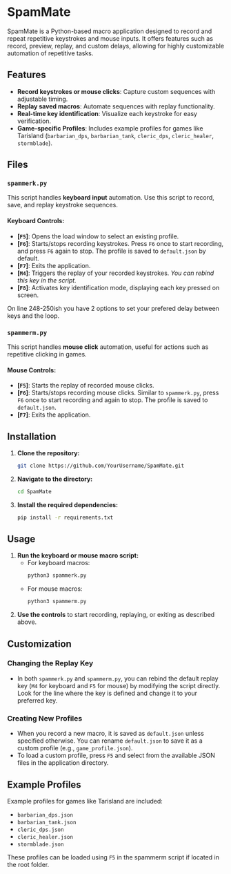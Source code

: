 # SpamMate
SpamMate is a Python-based macro application designed to record and repeat repetitive keystrokes and mouse inputs. It offers features such as record, preview, replay, and custom delays, allowing for highly customizable automation of repetitive tasks.

## Features
- **Record keystrokes or mouse clicks**: Capture custom sequences with adjustable timing.
- **Replay saved macros**: Automate sequences with replay functionality.
- **Real-time key identification**: Visualize each keystroke for easy verification.
- **Game-specific Profiles**: Includes example profiles for games like Tarisland (`barbarian_dps`, `barbarian_tank`, `cleric_dps`, `cleric_healer`, `stormblade`).
  
## Files

### `spammerk.py`
This script handles **keyboard input** automation. Use this script to record, save, and replay keystroke sequences.

#### Keyboard Controls:
- **[`F5`]**: Opens the load window to select an existing profile.
- **[`F6`]**: Starts/stops recording keystrokes. Press `F6` once to start recording, and press `F6` again to stop. The profile is saved to `default.json` by default.
- **[`F7`]**: Exits the application.
- **[`M4`]**: Triggers the replay of your recorded keystrokes. *You can rebind this key in the script.*
- **[`F8`]**: Activates key identification mode, displaying each key pressed on screen.

On line 248-250ish you have 2 options to set your prefered delay between keys and the loop.

### `spammerm.py`
This script handles **mouse click** automation, useful for actions such as repetitive clicking in games.

#### Mouse Controls:
- **[`F5`]**: Starts the replay of recorded mouse clicks.
- **[`F6`]**: Starts/stops recording mouse clicks. Similar to `spammerk.py`, press `F6` once to start recording and again to stop. The profile is saved to `default.json`.
- **[`F7`]**: Exits the application.

## Installation

1. **Clone the repository:**
   ```bash
   git clone https://github.com/YourUsername/SpamMate.git
   ```
2. **Navigate to the directory:**
   ```bash
   cd SpamMate
   ```
3. **Install the required dependencies:**
   ```bash
   pip install -r requirements.txt
   ```

## Usage

1. **Run the keyboard or mouse macro script:**
   - For keyboard macros:
     ```bash
     python3 spammerk.py
     ```
   - For mouse macros:
     ```bash
     python3 spammerm.py
     ```
2. **Use the controls** to start recording, replaying, or exiting as described above.

## Customization

### Changing the Replay Key
- In both `spammerk.py` and `spammerm.py`, you can rebind the default replay key (`M4` for keyboard and `F5` for mouse) by modifying the script directly. Look for the line where the key is defined and change it to your preferred key.

### Creating New Profiles
- When you record a new macro, it is saved as `default.json` unless specified otherwise. You can rename `default.json` to save it as a custom profile (e.g., `game_profile.json`).
- To load a custom profile, press `F5` and select from the available JSON files in the application directory.

## Example Profiles
Example profiles for games like Tarisland are included:
- `barbarian_dps.json`
- `barbarian_tank.json`
- `cleric_dps.json`
- `cleric_healer.json`
- `stormblade.json`

These profiles can be loaded using `F5` in the spammerm script if located in the root folder.
